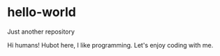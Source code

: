 # hello-world
Just another repository

Hi humans!
Hubot here, I like programming.
Let's enjoy coding with me.
